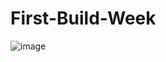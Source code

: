 # First-Build-Week

![image](https://user-images.githubusercontent.com/62804902/155175376-a0505a61-4b4a-44bf-8516-86042b1d42bc.png)
